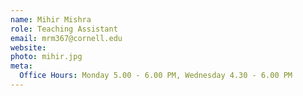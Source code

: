 ```yaml
---
name: Mihir Mishra
role: Teaching Assistant
email: mrm367@cornell.edu
website: 
photo: mihir.jpg
meta:
  Office Hours: Monday 5.00 - 6.00 PM, Wednesday 4.30 - 6.00 PM
---
```

